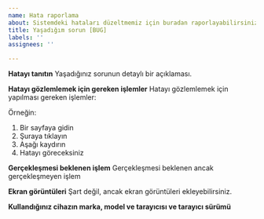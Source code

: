 ```yaml
---
name: Hata raporlama
about: Sistemdeki hataları düzeltmemiz için buradan raporlayabilirsiniz
title: Yaşadığım sorun [BUG]
labels: ''
assignees: ''

---
```


**Hatayı tanıtın**
Yaşadığınız sorunun detaylı bir açıklaması.

**Hatayı gözlemlemek için gereken işlemler**
Hatayı gözlemlemek için yapılması gereken işlemler:

Örneğin:
1. Bir sayfaya gidin
2. Şuraya tıklayın
3. Aşağı kaydırın
4. Hatayı göreceksiniz

**Gerçekleşmesi beklenen işlem**
Gerçekleşmesi beklenen ancak gerçekleşmeyen işlem

**Ekran görüntüleri**
Şart değil, ancak ekran görüntüleri ekleyebilirsiniz.

**Kullandığınız cihazın marka, model ve tarayıcısı ve tarayıcı sürümü**
